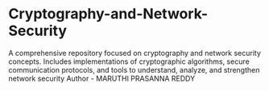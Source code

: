 # Cryptography-and-Network-Security
A comprehensive repository focused on cryptography and network security concepts. Includes implementations of cryptographic algorithms, secure communication protocols, and tools to understand, analyze, and strengthen network security
Author - MARUTHI PRASANNA REDDY
